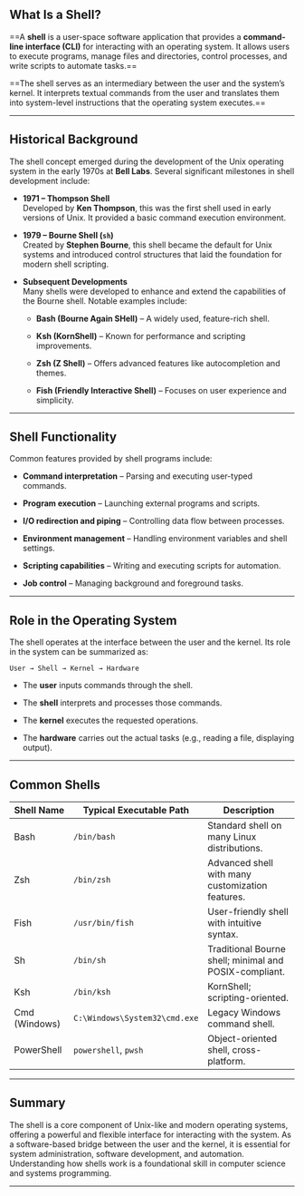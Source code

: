 
## What Is a Shell?

==A **shell** is a user-space software application that provides a **command-line interface (CLI)** for interacting with an operating system. It allows users to execute programs, manage files and directories, control processes, and write scripts to automate tasks.==

==The shell serves as an intermediary between the user and the system’s kernel. It interprets textual commands from the user and translates them into system-level instructions that the operating system executes.==

---

## Historical Background

The shell concept emerged during the development of the Unix operating system in the early 1970s at **Bell Labs**. Several significant milestones in shell development include:

- **1971 – Thompson Shell**  
    Developed by **Ken Thompson**, this was the first shell used in early versions of Unix. It provided   a basic command execution environment.
    
- **1979 – Bourne Shell (`sh`)**  
    Created by **Stephen Bourne**, this shell became the default for Unix systems and introduced  control structures that laid the foundation for modern shell scripting.
    
- **Subsequent Developments**  
    Many shells were developed to enhance and extend the capabilities of the Bourne shell.  Notable examples include:
    
    - **Bash (Bourne Again SHell)** – A widely used, feature-rich shell.
    
    - **Ksh (KornShell)** – Known for performance and scripting improvements.
    
    - **Zsh (Z Shell)** – Offers advanced features like autocompletion and themes.
    
    - **Fish (Friendly Interactive Shell)** – Focuses on user experience and simplicity.
    

---

## Shell Functionality

Common features provided by shell programs include:

- **Command interpretation** – Parsing and executing user-typed commands.

- **Program execution** – Launching external programs and scripts.

- **I/O redirection and piping** – Controlling data flow between processes.

- **Environment management** – Handling environment variables and shell settings.

- **Scripting capabilities** – Writing and executing scripts for automation.

- **Job control** – Managing background and foreground tasks.


---

## Role in the Operating System

The shell operates at the interface between the user and the kernel. Its role in the system can be summarized as:

```
User → Shell → Kernel → Hardware
```

- The **user** inputs commands through the shell.

- The **shell** interprets and processes those commands.

- The **kernel** executes the requested operations.

- The **hardware** carries out the actual tasks (e.g., reading a file, displaying output).


---

## Common Shells

|Shell Name|Typical Executable Path|Description|
|---|---|---|
|Bash|`/bin/bash`|Standard shell on many Linux distributions.|
|Zsh|`/bin/zsh`|Advanced shell with many customization features.|
|Fish|`/usr/bin/fish`|User-friendly shell with intuitive syntax.|
|Sh|`/bin/sh`|Traditional Bourne shell; minimal and POSIX-compliant.|
|Ksh|`/bin/ksh`|KornShell; scripting-oriented.|
|Cmd (Windows)|`C:\Windows\System32\cmd.exe`|Legacy Windows command shell.|
|PowerShell|`powershell`, `pwsh`|Object-oriented shell, cross-platform.|

---

## Summary

The shell is a core component of Unix-like and modern operating systems, offering a powerful and flexible interface for interacting with the system. As a software-based bridge between the user and the kernel, it is essential for system administration, software development, and automation. Understanding how shells work is a foundational skill in computer science and systems programming.

---
